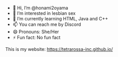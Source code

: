 - 👋 Hi, I’m @honami2oyama
- 👀 I’m interested in lesbian sex
- 🌱 I’m currently learning HTML, Java and C++
- 📫 You can reach me by Discord
- 😄 Pronouns: She/Her
- ⚡ Fun fact: No fun fact

This is my website:
https://tetrarossa-inc.github.io/
